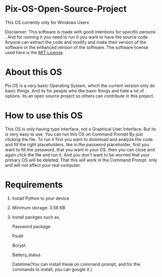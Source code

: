 # Pix-OS-Open-Source-Project
This OS currently only for Windows Users

Disclaimer: This software is made with good intentions for specific persons . And for running it you need to run it you want to have the source code Anyone can extract the code and modify and make their version of the software or the enhanced version of the software. The software license used here is the [MIT License](https://github.com/megg-at-github/Panopticon-Open-Source-Project/blob/main/LICENSE)
# About this OS
Pix OS is a very basic Operating System, which the current version only do basic things. And its for people who like basic things and hate a lot of options. its an open source project so others can contribute in this project.
# How to use this OS
This OS is only having type interface, not a Graphical User Interface. But its is very easy to use. You can run this OS on Command Prompt By just clicking the file.
To run it first you want to download and analyze the code and fill the right placeholders, like in the password placeholder, first you want to fill the password, that you want in your OS. then you can close and again click the file and run it. And you don't want to be worried that your primary OS will be deleted. That this will work in the Command Prompt. only and will not affect your real computer.
# Requirements
1. Install Python to your device
2. Minimum storage: 3.56 KB
3. Install packges such as,

   Password package

   Psutil

    Bcrypt

   Battery_status

   Datetime(You can install these on command prompt, and for the commands to install, you can google it.)
   

